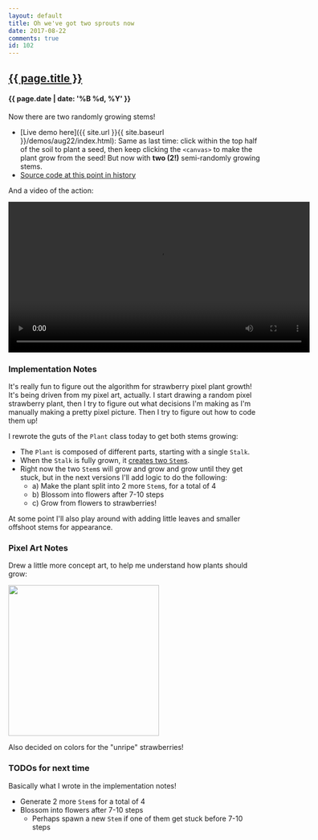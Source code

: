 ```yaml
---
layout: default
title: Oh we've got two sprouts now
date: 2017-08-22
comments: true
id: 102
---
```


## <a href="{{ site.baseurl }}{{ page.url }}">{{ page.title }}</a>
#### {{ page.date | date: '%B %d, %Y' }}

Now there are two randomly growing stems!

- [Live demo here]({{ site.url }}{{ site.baseurl }}/demos/aug22/index.html): Same as last time: click within the top half of the soil to plant a seed, then keep clicking the `<canvas>` to make the plant grow from the seed! But now with **two (2!)** semi-randomly growing stems.
- [Source code at this point in history](https://github.com/vrk/plantsim/tree/bbd94068bfd1b222a34c4b50dafcb0f1ef5cde6f)

And a video of the action:

<video src="{{ site.url }}{{ site.baseurl }}/assets/videos/2-sprout-grow.mp4" height="300" autoplay loop></video>

### Implementation Notes

It's really fun to figure out the algorithm for strawberry pixel plant growth! It's being driven from my pixel art, actually. I start drawing a random pixel strawberry plant, then I try to figure out what decisions I'm making as I'm manually making a pretty pixel picture. Then I try to figure out how to code them up!

I rewrote the guts of the `Plant` class today to get both stems growing:
- The `Plant` is composed of different parts, starting with a single `Stalk`.
- When the `Stalk` is fully grown, it [creates two `Stem`s](https://github.com/vrk/plantsim/blob/bbd94068bfd1b222a34c4b50dafcb0f1ef5cde6f/js/plant.js#L24).
- Right now the two `Stem`s will grow and grow and grow until they get stuck, but in the next versions I'll add logic to do the following:
  - a) Make the plant split into 2 more `Stem`s, for a total of 4
  - b) Blossom into flowers after 7-10 steps
  - c) Grow from flowers to strawberries!

At some point I'll also play around with adding little leaves and smaller offshoot stems for appearance.

### Pixel Art Notes

Drew a little more concept art, to help me understand how plants should grow:

<img src="{{ site.url }}{{ site.baseurl }}/assets/images/mock5-strawberries2.png" height="300" />

Also decided on colors for the "unripe" strawberries!

### TODOs for next time

Basically what I wrote in the implementation notes!

- Generate 2 more `Stem`s for a total of 4
- Blossom into flowers after 7-10 steps
  - Perhaps spawn a new `Stem` if one of them get stuck before 7-10 steps
